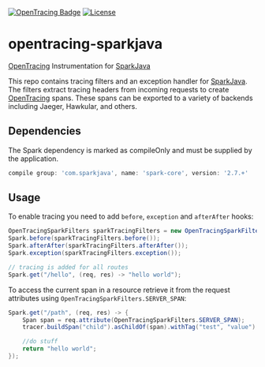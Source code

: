 [![OpenTracing Badge](https://img.shields.io/badge/OpenTracing-enabled-blue.svg)](http://opentracing.io)
[![License](https://img.shields.io/badge/License-Apache%202.0-blue.svg)](https://opensource.org/licenses/Apache-2.0)
# opentracing-sparkjava
[OpenTracing](http://opentracing.io) Instrumentation for [SparkJava](http://sparkjava.com)

This repo contains tracing filters and an exception handler for [SparkJava](http://sparkjava.com/).
The filters extract tracing headers from incoming requests to create
[OpenTracing](http://opentracing.io) spans. These spans can be exported to 
a variety of backends including Jaeger, Hawkular, and others.

## Dependencies
The Spark dependency is marked as compileOnly and must be supplied
by the application.

```groovy
compile group: 'com.sparkjava', name: 'spark-core', version: '2.7.+'
```

## Usage

To enable tracing you need to add `before`, `exception` and `afterAfter`
hooks:
```java
OpenTracingSparkFilters sparkTracingFilters = new OpenTracingSparkFilters(tracer);
Spark.before(sparkTracingFilters.before());
Spark.afterAfter(sparkTracingFilters.afterAfter());
Spark.exception(sparkTracingFilters.exception());

// tracing is added for all routes
Spark.get("/hello", (req, res) -> "hello world");
```

To access the current span in a resource retrieve it from the request attributes
using `OpenTracingSparkFilters.SERVER_SPAN`:
```java
Spark.get("/path", (req, res) -> {
    Span span = req.attribute(OpenTracingSparkFilters.SERVER_SPAN);
    tracer.buildSpan("child").asChildOf(span).withTag("test", "value").start().finish();

    //do stuff
    return "hello world";
});
```
